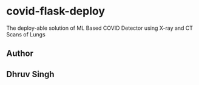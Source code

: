 # covid-flask-deploy
The deploy-able solution of ML Based COVID Detector using X-ray and CT Scans of Lungs

## Author
## Dhruv Singh
